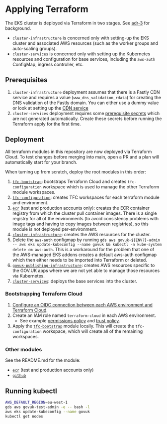 # Applying Terraform

The EKS cluster is deployed via Terraform in two stages. See [adr-3] for background.

- `cluster-infrastructure` is concerned only with setting-up the EKS cluster and associated AWS resources (such as the worker groups and auto-scaling groups).
- `cluster-services` is concerned only with setting up the Kubernetes resources and configuration for base services, including the `aws-auth` ConfigMap, ingress controller, etc.

## Prerequisites

1. `cluster-infrastructure` deployment assumes that there is a Fastly CDN service
   and requires a value (`www_dns_validation_rdata`) for creating the DNS validation of the Fastly domain. You can
   either use a dummy value or look at setting up the [CDN service](../../docs/setting-up-content-delivery-network.md)
2. `cluster-services` deployment requires some [prerequisite secrets](../../docs/prerequisite-secrets.md)
which are not generated automatically. Create these secrets before running
the Terraform apply for the first time.

## Deployment

All terraform modules in this repository are now deployed via Terraform Cloud.
To test changes before merging into main, open a PR and a plan will automatically
start for your branch.

When turning up from scratch, deploy the root modules in this order:

1. [`tfc-bootstrap`](../deployments/tfc-bootstrap): bootstraps Terraform Cloud and creates `tfc-configuration`
workspace which is used to manage the other Terraform module workspaces.
2. [`tfc-configuration`](../deployments/tfc-configuration): creates TFC workspaces for each terraform module and environment.
3. [`ecr`](../deployments/ecr) (test and production accounts only): creates the ECR container registry from
   which the cluster pull container images. There is a single registry for all
   of the environments (to avoid consistency problems with image tags and
   having to copy images between registries), so this module is not deployed
   per-environment.
4. [`cluster-infrastructure`](../deployments/cluster-infrastructure): creates the AWS resources for the cluster.
5. Delete the `aws-auth` configmap by running `gds aws govuk-${ENV?}-admin -- aws eks update-kubeconfig --name govuk && kubectl -n kube-system delete cm aws-auth`. This is a workaround for the problem that one of the AWS-managed EKS addons creates a default aws-auth configmap which then either needs to be imported into Terraform or deleted.
6. [`govuk-publishing-infrastructure`](../deployments/govuk-publishing-infrastructure): creates AWS resources specific to the GOV.UK apps where we are not yet
able to manage those resources via Kubernetes.
7. [`cluster-services`](../deployments/cluster-services): deploys the base services into the cluster.

### Bootstrapping Terraform Cloud

1. [Configure an OIDC connection between each AWS environment and Terraform Cloud](https://developer.hashicorp.com/terraform/cloud-docs/workspaces/dynamic-provider-credentials/aws-configuration).
2.  Create an IAM role named `terraform-cloud` in each AWS environment.
    * See example [permissions policy](./example-tfc-role-policy.json) and [trust policy](./example-tfc-trust-policy.json).
3. Apply the [`tfc-bootstrap`](../deployments/tfc-bootstrap) module locally. This will create the `tfc-configuration` workspace, which will
   create all of the remaining workspaces.

### Other modules

See the README.md for the module:

* [`ecr`](../deployments/ecr/README.md) (test and production accounts only)
* [`github`](../deployments/github/README.md)

## Running kubectl

```sh
AWS_DEFAULT_REGION=eu-west-1
gds aws govuk-test-admin -e -- bash -l
aws eks update-kubeconfig --name govuk
kubectl get nodes
```

[adr-3]: https://github.com/alphagov/govuk-infrastructure/blob/main/docs/architecture/decisions/0003-split-terraform-state-into-separate-aws-cluster-and-kubernetes-resource-phases.md
